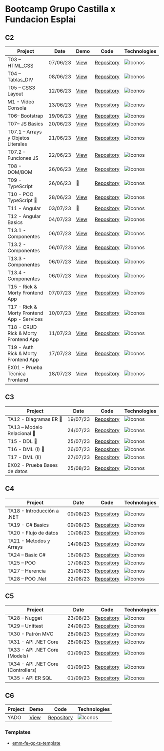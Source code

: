 # Bootcamp Grupo Castilla x Fundacion Esplai

## C2

| Project                                    | Date     | Demo                                                                | Code                                                                      | Technologies                                                                  |
| ------------------------------------------ | -------- | ------------------------------------------------------------------- | ------------------------------------------------------------------------- | ----------------------------------------------------------------------------- |
| T03 – HTML_CSS                             | 07/06/23 | [View](https://emagrina.github.io/emm-fe-gc-t03-html-css-07-06-23/) | [Repository](https://github.com/emagrina/emm-fe-gc-t03-html-css-07-06-23) | <img alt="Iconos" src="https://skillicons.dev/icons?i=html,css&theme=light">  |
| T04 – Tablas_DIV                           | 08/06/23 | [View](https://emagrina.github.io/emm-fe-gc-t04-08-06-23/)          | [Repository](https://github.com/emagrina/emm-fe-gc-t04-08-06-23)          | <img alt="Iconos" src="https://skillicons.dev/icons?i=html,css&theme=light">  |
| T05 – CSS3 Layout                          | 12/06/23 | [View](https://emagrina.github.io/emm-fe-gc-t05-12-06-23/)          | [Repository](https://github.com/emagrina/emm-fe-gc-t05-12-06-23)          | <img alt="Iconos" src="https://skillicons.dev/icons?i=html,css&theme=light">  |
| M1 - Video Consola                         | 13/06/23 | [View](https://emagrina.github.io/emm-fe-gc-m01-13-06-23/)          | [Repository](https://github.com/emagrina/emm-fe-gc-m01-13-06-23)          | <img alt="Iconos" src="https://skillicons.dev/icons?i=html,css&theme=light">  |
| T06– Bootstrap                             | 19/06/23 | [View](https://emagrina.github.io/emm-fe-gc-t06-19-06-23/)          | [Repository](https://github.com/emagrina/emm-fe-gc-t06-19-06-23)          | <img alt="Iconos" src="https://skillicons.dev/icons?i=bootstrap&theme=light"> |
| T07– JS Basics                             | 20/06/23 | [View](https://emagrina.github.io/emm-fe-gc-t07-20-06-23/)          | [Repository](https://github.com/emagrina/emm-fe-gc-t07-20-06-23)          | <img alt="Iconos" src="https://skillicons.dev/icons?i=js&theme=light">        |
| T07.1 – Arrays y Objetos Literales         | 21/06/23 | [View](https://emagrina.github.io/emm-fe-gc-t07.1-21-06-23/)        | [Repository](https://github.com/emagrina/emm-fe-gc-t07.1-21-06-23)        | <img alt="Iconos" src="https://skillicons.dev/icons?i=js&theme=light">        |
| T07.2 – Funciones JS                       | 22/06/23 | [View](https://emagrina.github.io/emm-fe-gc-t07.2-22-06-23/)        | [Repository](https://github.com/emagrina/emm-fe-gc-t07.2-22-06-23)        | <img alt="Iconos" src="https://skillicons.dev/icons?i=js&theme=light">        |
| T08 - DOM/BOM                              | 26/06/23 | [View](https://emagrina.github.io/emm-fe-gc-t08-26-06-23/)          | [Repository](https://github.com/emagrina/emm-fe-gc-t08-26-06-23)          | <img alt="Iconos" src="https://skillicons.dev/icons?i=js,html&theme=light">   |
| T09 - TypeScript                           | 26/06/23 | 🙈                                                                  | [Repository](https://github.com/emagrina/emm-fe-gc-t09-26-06-23)          | <img alt="Iconos" src="https://skillicons.dev/icons?i=ts&theme=light">        |
| T10 - POO TypeScript 👥                    | 28/06/23 | [View](https://emagrina.github.io/team4-fe-gc-t09-28-06-23/)        | [Repository](https://github.com/emagrina/team4-fe-gc-t09-28-06-23)        | <img alt="Iconos" src="https://skillicons.dev/icons?i=ts&theme=light">        |
| T11 - Angular                              | 03/07/23 | 🙈                                                                  | [Repository](https://github.com/emagrina/emm-fe-gc-t11-03-07-23)          | <img alt="Iconos" src="https://skillicons.dev/icons?i=angular&theme=light">   |
| T12 - Angular Basics                       | 04/07/23 | [View](https://emagrina-calculator.netlify.app/)                    | [Repository](https://github.com/emagrina/emm-fe-gc-t12-04-07-23)          | <img alt="Iconos" src="https://skillicons.dev/icons?i=angular&theme=light">   |
| T13.1 - Componentes                        | 06/07/23 | [View](https://emagrina-emm-fe-gc-t35-1-06-07-23.netlify.app/)      | [Repository](https://github.com/emagrina/emm-fe-gc-t35.1-06-07-23)        | <img alt="Iconos" src="https://skillicons.dev/icons?i=angular&theme=light">   |
| T13.2 - Componentes                        | 06/07/23 | [View](https://emagrina-emm-fe-gc-t35-2-06-07-23.netlify.app/)      | [Repository](https://github.com/emagrina/emm-fe-gc-t35.2-06-07-23)        | <img alt="Iconos" src="https://skillicons.dev/icons?i=angular&theme=light">   |
| T13.3 - Componentes                        | 06/07/23 | [View](https://emagrina-emm-fe-gc-t35-3-06-07-23.netlify.app/)      | [Repository](https://github.com/emagrina/emm-fe-gc-t35.3-06-07-23)        | <img alt="Iconos" src="https://skillicons.dev/icons?i=angular&theme=light">   |
| T13.4 - Componentes                        | 06/07/23 | [View](https://emagrina-emm-fe-gc-t35-4-06-07-23.netlify.app/)      | [Repository](https://github.com/emagrina/emm-fe-gc-t35.4-06-07-23)        | <img alt="Iconos" src="https://skillicons.dev/icons?i=angular&theme=light">   |
| T15 - Rick & Morty Frontend App            | 07/07/23 | [View](https://main.d2a7mkj0oubaet.amplifyapp.com/)                 | [Repository](https://github.com/emagrina/emm-fe-gc-t15-07-07-23)          | <img alt="Iconos" src="https://skillicons.dev/icons?i=angular&theme=light">   |
| T17 - Rick & Morty Frontend App - Services | 10/07/23 | [View](https://main.d3oh690l4khlp7.amplifyapp.com/)                 | [Repository](https://github.com/emagrina/emm-fe-gc-t17-10-07-23)          | <img alt="Iconos" src="https://skillicons.dev/icons?i=angular&theme=light">   |
| T18 - CRUD Rick & Morty Frontend App       | 11/07/23 | [View](https://main.d1yzooehbdhfau.amplifyapp.com/)                 | [Repository](https://github.com/emagrina/emm-fe-gc-t18-11-07-23)          | <img alt="Iconos" src="https://skillicons.dev/icons?i=angular&theme=light">   |
| T19 - Auth Rick & Morty Frontend App       | 17/07/23 | [View](https://main.dcpuxppbr5h71.amplifyapp.com/)                  | [Repository](https://github.com/emagrina/emm-fe-gc-t19-17-07-23)          | <img alt="Iconos" src="https://skillicons.dev/icons?i=angular&theme=light">   |
| EX01 - Prueba Técnica Frontend             | 18/07/23 | [View](https://main.d2rijkp6h51cs.amplifyapp.com/)                  | [Repository](https://github.com/emagrina/emm-fe-gc-ex1-18-07-23)          | <img alt="Iconos" src="https://skillicons.dev/icons?i=angular&theme=light">   |

## C3

| Project                      | Date     | Code                                                                       | Technologies                                                              |
| ---------------------------- | -------- | -------------------------------------------------------------------------- | ------------------------------------------------------------------------- |
| TA12 - Diagramas ER 👥       | 19/07/23 | [Repository](https://github.com/emagrina/team3-fe-gc-t12-19-07-23)         | <img alt="Iconos" src="https://skillicons.dev/icons?i=mysql&theme=light"> |
| TA13 – Modelo Relacional 👥  | 24/07/23 | [Repository](https://github.com/emagrina/team3-fe-gc-t13-24-07-23)         | <img alt="Iconos" src="https://skillicons.dev/icons?i=mysql&theme=light"> |
| T15 - DDL 👥                 | 25/07/23 | [Repository](https://github.com/emagrina/team3-fe-gc-t15-25-07-23)         | <img alt="Iconos" src="https://skillicons.dev/icons?i=mysql&theme=light"> |
| T16 - DML (I) 👥             | 26/07/23 | [Repository](https://github.com/emagrina/emm-fe-gc-t16-26-07-23)           | <img alt="Iconos" src="https://skillicons.dev/icons?i=mysql&theme=light"> |
| T17 - DML (II)               | 27/07/23 | [Repository](https://github.com/emagrina/emm-fe-gc-t17-27-07-23/tree/main) | <img alt="Iconos" src="https://skillicons.dev/icons?i=mysql&theme=light"> |
| EX02 - Prueba Bases de datos | 25/08/23 | [Repository](https://github.com/emagrina/emm-fe-gc-ex2-25-08-23)           | <img alt="Iconos" src="https://skillicons.dev/icons?i=mysql&theme=light"> |

## C4

| Project                    | Date     | Code                                                             | Technologies                                                           |
| -------------------------- | -------- | ---------------------------------------------------------------- | ---------------------------------------------------------------------- |
| TA18 - Introducción a .NET | 09/08/23 | [Repository](https://github.com/emagrina/emm-fe-gc-t18-09-08-23) | <img alt="Iconos" src="https://skillicons.dev/icons?i=cs&theme=light"> |
| TA19 - C# Basics           | 09/08/23 | [Repository](https://github.com/emagrina/emm-fe-gc-t19-09-08-23) | <img alt="Iconos" src="https://skillicons.dev/icons?i=cs&theme=light"> |
| TA20 - Flujo de datos      | 10/08/23 | [Repository](https://github.com/emagrina/emm-fe-gc-t20-10-08-23) | <img alt="Iconos" src="https://skillicons.dev/icons?i=cs&theme=light"> |
| TA21 - Metodos y Arrays    | 14/08/23 | [Repository](https://github.com/emagrina/emm-fe-gc-t21-14-08-23) | <img alt="Iconos" src="https://skillicons.dev/icons?i=cs&theme=light"> |
| TA24 – Basic C#            | 16/08/23 | [Repository](https://github.com/emagrina/emm-fe-gc-t24-16-08-23) | <img alt="Iconos" src="https://skillicons.dev/icons?i=cs&theme=light"> |
| TA25 – POO                 | 17/08/23 | [Repository](https://github.com/emagrina/emm-fe-gc-t25-17-08-23) | <img alt="Iconos" src="https://skillicons.dev/icons?i=cs&theme=light"> |
| TA27 – Herencia            | 21/08/23 | [Repository](https://github.com/emagrina/emm-fe-gc-t27-21-08-23) | <img alt="Iconos" src="https://skillicons.dev/icons?i=cs&theme=light"> |
| TA28 – POO .Net            | 22/08/23 | [Repository](https://github.com/emagrina/emm-fe-gc-t28-22-08-23) | <img alt="Iconos" src="https://skillicons.dev/icons?i=cs&theme=light"> |

## C5

| Project                            | Date     | Code                                                             | Technologies                                                            |
| ---------------------------------- | -------- | ---------------------------------------------------------------- | ----------------------------------------------------------------------- |
| TA28 – Nugget                      | 23/08/23 | [Repository](https://github.com/emagrina/emm-fe-gc-t28-23-08-23) | <img alt="Iconos" src="https://skillicons.dev/icons?i=cs&theme=light">  |
| TA29 – Unittest                    | 24/08/23 | [Repository](https://github.com/emagrina/emm-fe-gc-t29-24-08-23) | <img alt="Iconos" src="https://skillicons.dev/icons?i=cs&theme=light">  |
| TA30 - Patrón MVC                  | 28/08/23 | [Repository](https://github.com/emagrina/emm-fe-gc-t30-28-08-23) | <img alt="Iconos" src="https://skillicons.dev/icons?i=net&theme=light"> |
| TA31 - API .NET Core               | 28/08/23 | [Repository](https://github.com/emagrina/emm-fe-gc-t31-28-08-23) | <img alt="Iconos" src="https://skillicons.dev/icons?i=net&theme=light"> |
| TA33 - API .NET Core (Models)      | 01/09/23 | [Repository](https://github.com/emagrina/emm-fe-gc-t33-01-09-23) | <img alt="Iconos" src="https://skillicons.dev/icons?i=net&theme=light"> |
| TA34 - API .NET Core (Controllers) | 01/09/23 | [Repository](https://github.com/emagrina/emm-fe-gc-t34-01-09-23) | <img alt="Iconos" src="https://skillicons.dev/icons?i=net&theme=light"> |
| TA35 - API ER SQL                  | 01/09/23 | [Repository](https://github.com/emagrina/emm-fe-gc-t35-01-09-23) | <img alt="Iconos" src="https://skillicons.dev/icons?i=net&theme=light"> |

## C6

| Project | Demo                                                | Code                                    | Technologies                                                                          |
| ------- | --------------------------------------------------- | --------------------------------------- | ------------------------------------------------------------------------------------- |
| YADO    | [View](https://main.d2cllapvi2wbve.amplifyapp.com/) | [Repository](https://github.com/YadoGo) | <img alt="Iconos" src="https://skillicons.dev/icons?i=angular,net,mysql&theme=light"> |

### Templates

- [emm-fe-gc-ts-template](https://github.com/emagrina/emm-fe-gc-ts-template)
